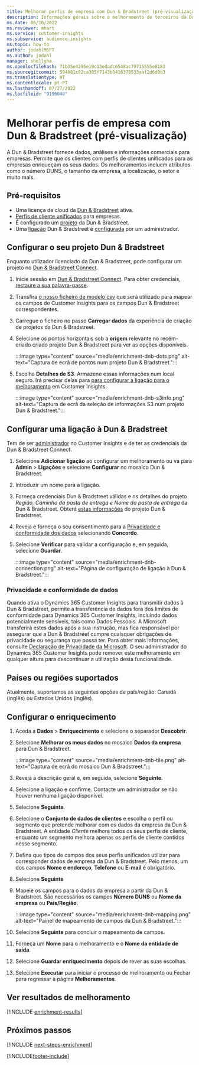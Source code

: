 ```yaml
---
title: Melhorar perfis de empresa com Dun & Bradstreet (pré-visualização)
description: Informações gerais sobre o melhoramento de terceiros da Dun & Bradstreet
ms.date: 06/10/2022
ms.reviewer: mhart
ms.service: customer-insights
ms.subservice: audience-insights
ms.topic: how-to
author: jodahlMSFT
ms.author: jodahl
manager: shellyha
ms.openlocfilehash: 71b35e4295e19c13edadc6548ac79715555e8183
ms.sourcegitcommit: 594081c82ca385f7143b3416378533aaf2d6d0d3
ms.translationtype: HT
ms.contentlocale: pt-PT
ms.lasthandoff: 07/27/2022
ms.locfileid: "9196040"
---
```

# <a name="enrich-company-profiles-with-dun--bradstreet-preview"></a>Melhorar perfis de empresa com Dun & Bradstreet (pré-visualização)

A Dun & Bradstreet fornece dados, análises e informações comerciais para empresas. Permite que os clientes com perfis de clientes unificados para as empresas enriqueçam os seus dados. Os melhoramentos incluem atributos como o número DUNS, o tamanho da empresa, a localização, o setor e muito mais.

## <a name="prerequisites"></a>Pré-requisitos

- Uma licença de cloud da [Dun & Bradstreet](https://www.dnb.com/marketing/media/give-your-data-a-boost.html?source=microsoft_audience_insights) ativa.
- [Perfis de cliente unificados](customer-profiles.md) para empresas.
- É configurado um [projeto](#set-up-your-dun--bradstreet-project) da Dun & Bradstreet.
- Uma [ligação](connections.md) Dun & Bradstreet é [configurada](#configure-a-connection-for-dun--bradstreet) por um administrador.

## <a name="set-up-your-dun--bradstreet-project"></a>Configurar o seu projeto Dun & Bradstreet

Enquanto utilizador licenciado da Dun & Bradstreet, pode configurar um projeto no [Dun & Bradstreet Connect](https://connect.dnb.com?lead_source=microsoft_audienceinsights).

1. Inicie sessão em [Dun & Bradstreet Connect](https://connect.dnb.com?lead_source=microsoft_audienceinsights). Para obter credenciais, [restaure a sua palavra-passe](https://sso.dnb.com/signin/forgot-password?lead_source=microsoft_audienceinsights).

1. Transfira [o nosso ficheiro de modelo csv](https://c360devenrichment.blob.core.windows.net/mapping/DnBCIdatamapping.csv) que será utilizado para mapear os campos de Customer Insights para os campos Dun & Bradstreet correspondentes.

1. Carregue o ficheiro no passo **Carregar dados** da experiência de criação de projetos da Dun & Bradstreet.

1. Selecione os pontos horizontais sob a **origem** relevante no recém-criado criado projeto Dun & Bradstreet para ver as opções disponíveis.

   :::image type="content" source="media/enrichment-dnb-dots.png" alt-text="Captura de ecrã de pontos num projeto Dun & Bradstreet.":::

1. Escolha **Detalhes de S3**. Armazene essas informações num local seguro. Irá precisar delas para [para configurar a ligação para o melhoramento](#configure-a-connection-for-dun--bradstreet) em Customer Insights.

   :::image type="content" source="media/enrichment-dnb-s3info.png" alt-text="Captura de ecrã da seleção de informações S3 num projeto Dun & Bradstreet.":::

## <a name="configure-a-connection-for-dun--bradstreet"></a>Configurar uma ligação à Dun & Bradstreet

Tem de ser [administrador](permissions.md#admin) no Customer Insights e de ter as credenciais da Dun & Bradstreet Connect.

1. Selecione **Adicionar ligação** ao configurar um melhoramento ou vá para **Admin** > **Ligações** e selecione **Configurar** no mosaico Dun & Bradstreet.

1. Introduzir um nome para a ligação.

1. Forneça credenciais Dun & Bradstreet válidas e os detalhes do projeto *Região, Caminho da pasta de entrega e Nome da pasta de entrega* da Dun & Bradstreet. Obterá [estas informações](#set-up-your-dun--bradstreet-project) do projeto Dun & Bradstreet.

1. Reveja e forneça o seu consentimento para a [Privacidade e conformidade dos dados](#data-privacy-and-compliance) selecionando **Concordo**.

1. Selecione **Verificar** para validar a configuração e, em seguida, selecione **Guardar**.

   :::image type="content" source="media/enrichment-dnb-connection.png" alt-text="Página de configuração de ligação à Dun & Bradstreet.":::

### <a name="data-privacy-and-compliance"></a>Privacidade e conformidade de dados

Quando ativa o Dynamics 365 Customer Insights para transmitir dados à Dun & Bradstreet, permite a transferência de dados fora dos limites de conformidade para Dynamics 365 Customer Insights, incluindo dados potencialmente sensíveis, tais como Dados Pessoais. A Microsoft transferirá estes dados após a sua instrução, mas fica responsável por assegurar que a Dun & Bradstreet cumpre quaisquer obrigações de privacidade ou segurança que possa ter. Para obter mais informações, consulte [Declaração de Privacidade da Microsoft](https://go.microsoft.com/fwlink/?linkid=396732).
O seu administrador do Dynamics 365 Customer Insights pode remover este melhoramento em qualquer altura para descontinuar a utilização desta funcionalidade.

## <a name="supported-countries-or-regions"></a>Países ou regiões suportados

Atualmente, suportamos as seguintes opções de país/região: Canadá (inglês) ou Estados Unidos (inglês).

## <a name="configure-the-enrichment"></a>Configurar o enriquecimento

1. Aceda a **Dados** > **Enriquecimento** e selecione o separador **Descobrir**.

1. Selecione **Melhorar os meus dados** no mosaico **Dados da empresa** para Dun & Bradstreet.

   :::image type="content" source="media/enrichment-dnb-tile.png" alt-text="Captura de ecrã do mosaico Dun & Bradstreet.":::

1. Reveja a descrição geral e, em seguida, selecione **Seguinte**.

1. Selecione a ligação e confirme. Contacte um administrador se não houver nenhuma ligação disponível.

1. Selecione **Seguinte**.

1. Selecione o **Conjunto de dados de clientes** e escolha o perfil ou segmento que pretende melhorar com os dados da empresa da Dun & Bradstreet. A entidade *Cliente* melhora todos os seus perfis de cliente, enquanto um segmento melhora apenas os perfis de cliente contidos nesse segmento.

1. Defina que tipos de campos dos seus perfis unificados utilizar para corresponder dados de empresa da Dun & Bradstreet. Pelo menos, um dos campos **Nome e endereço**, **Telefone** ou **E-mail** é obrigatório.

1. Selecione **Seguinte**

1. Mapeie os campos para o dados da empresa a partir da Dun & Bradstreet. São necessários os campos **Número DUNS** ou **Nome da empresa** ou **País/Região**.

      :::image type="content" source="media/enrichment-dnb-mapping.png" alt-text="Painel de mapeamento de campos da Dun & Bradstreet.":::

1. Selecione **Seguinte** para concluir o mapeamento de campos.

1. Forneça um **Nome** para o melhoramento e o **Nome da entidade de saída**.

1. Selecione **Guardar enriquecimento** depois de rever as suas escolhas.

1. Selecione **Executar** para iniciar o processo de melhoramento ou Fechar para regressar à página **Melhoramentos**.

## <a name="view-enrichment-results"></a>Ver resultados de melhoramento

[!INCLUDE [enrichment-results](includes/enrichment-results.md)]

## <a name="next-steps"></a>Próximos passos

[!INCLUDE [next-steps-enrichment](includes/next-steps-enrichment.md)]

[!INCLUDE[footer-include](includes/footer-banner.md)]
